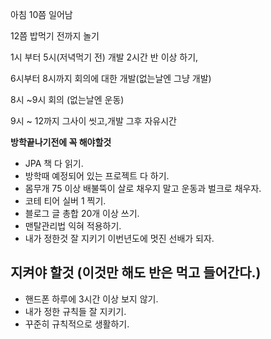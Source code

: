 아침 10쯤 일어남

12쯤 밥먹기 전까지 놀기

1시 부터 5시(저녁먹기 전)  개발 2시간 반 이상 하기,

6시부터 8시까지 회의에 대한 개발(없는날엔 그냥 개발)

8시 ~9시 회의 (없는날엔 운동)

9시 ~ 12까지 그사이 씻고,개발 그후 자유시간


**방학끝나기전에 꼭 해야할것**
*  JPA 책 다 읽기.
* 방학때 예정되어 있는 프로젝트 다 하기.
* 몸무개 75 이상 배불뚝이 살로 채우지 말고 운동과 벌크로 채우자.
* 코테 티어 실버 1 찍기.
* 블로그 글 총합 20개 이상 쓰기.
* 맨탈관리법 익혀 적용하기.
* 내가 정한것 잘 지키기 이번년도에 멋진 선배가 되자.


## 지켜야 할것 (이것만 해도 반은 먹고 들어간다.)
* 핸드폰 하루에 3시간 이상 보지 않기.
* 내가 정한 규칙들 잘 지키기.
* 꾸준히 규칙적으로 생활하기.